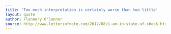 ```yaml
---
title: 'Too much interpretation is certainly worse than too little'
layout: quote
author: Flannery O'Connor
source: http://www.lettersofnote.com/2012/08/i-am-in-state-of-shock.html
---
```

